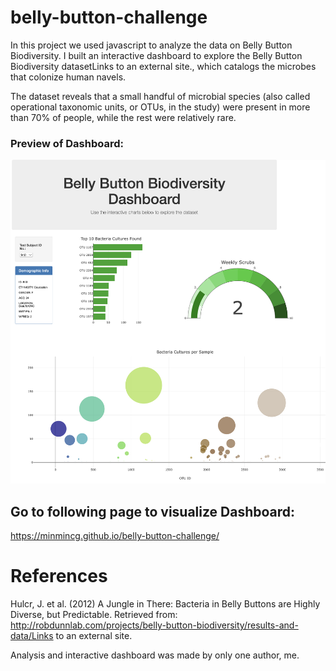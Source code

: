 # belly-button-challenge
In this project we used javascript to analyze the data on Belly Button Biodiversity. I built an interactive dashboard to explore the Belly Button Biodiversity datasetLinks to an external site., which catalogs the microbes that colonize human navels.

The dataset reveals that a small handful of microbial species (also called operational taxonomic units, or OTUs, in the study) were present in more than 70% of people, while the rest were relatively rare.

### Preview of Dashboard:
![Alt text](dashboardPreview.png)

## Go to following page to visualize Dashboard:
https://minmincg.github.io/belly-button-challenge/

# References
Hulcr, J. et al. (2012) A Jungle in There: Bacteria in Belly Buttons are Highly Diverse, but Predictable. Retrieved from: http://robdunnlab.com/projects/belly-button-biodiversity/results-and-data/Links to an external site.

Analysis and interactive dashboard was made by only one author, me. 